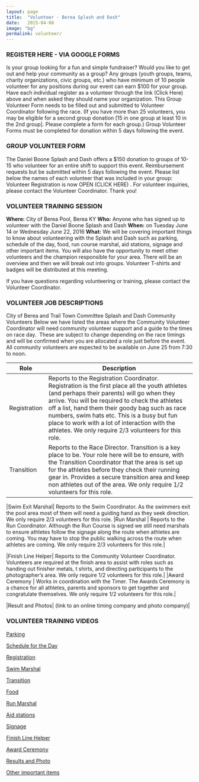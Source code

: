 ```yaml
---
layout: page
title:  "Volunteer - Berea Splash and Dash"
date:   2015-04-08
image: "bg"
permalink: volunteer/
---
```


### REGISTER HERE - VIA GOOGLE FORMS

Is your group looking for a fun and simple fundraiser? Would you like to get out and help your community as a group? Any groups (youth groups, teams, charity organizations, civic groups, etc.) who have minimum of 10 people volunteer for any positions during our event can earn $100 for your group. Have each individual register as a volunteer through the link (Click Here) above and when asked they should name your organization. This Group Volunteer Form needs to be filled out and submitted to Volunteer Coordinator following the race. (If you have more than 25 volunteers, you may be eligible for a second group donation [15 in one group at least 10 in the 2nd group]. Please complete a form for each group.) Group Volunteer Forms must be completed for donation within 5 days following the event.

### GROUP VOLUNTEER FORM

The Daniel Boone Splash and Dash offers a $150 donation to groups of 10-15 who volunteer for an entire shift to support this event. Reimbursement requests but be submitted within 5 days following the event. Please list below the names of each volunteer that was included in your group: Volunteer Registration is now OPEN (CLICK HERE) . For volunteer inquiries, please contact the Volunteer Coordinator. Thank you!

### VOLUNTEER TRAINING SESSION

**Where:** City of Berea Pool, Berea KY
**Who:** Anyone who has signed up to volunteer with the Daniel Boone Splash and Dash
**When:** on Tuesday June 14 or Wednesday June 22, 2016
**What:** We will be covering important things to know about volunteering with the Splash and Dash such as parking, schedule of the day, food, run course marshal, aid stations, signage and other important items. You will also have the opportunity to meet other volunteers and the champion responsible for your area. There will be an overview and then we will break out into groups. Volunteer T-shirts and badges will be distributed at this meeting.

If you have questions regarding volunteering or training, please contact the Volunteer Coordinator.

### VOLUNTEER JOB DESCRIPTIONS

City of Berea and Trail Town Committee Splash and Dash Community Volunteers
Below we have listed the areas where the Community Volunteer Coordinator will need community volunteer support and a guide to the times on race day.  These are subject to change depending on the race timings and will be confirmed when you are allocated a role just before the event. All community volunteers are expected to be available on June 25 from 7:30 to noon.

|Role 			      |    Description|
|-----------------|---------------| 						
|Registration     |	Reports to the Registration Coordinator. Registration is the first place all the youth athletes (and perhaps their parents) will go when they arrive. You will be required to check the athletes off a list, hand them their goody bag such as race numbers, swim hats etc. This is a busy but fun place to work with a lot of interaction with the athletes. We only require 2/3 volunteers for this role.|
|Transition       | 	Reports to the Race Director. Transition is a key place to be. Your role here will be to ensure, with the Transition Coordinator that the area is set up for the athletes before they check their running gear in. Provides a secure transition area and keep non athletes out of the area. We only require 1/2 volunteers for this role.|

|Swim Exit Marshal|	Reports to the Swim Coordinator. As the swimmers exit the pool area most of them will need a guiding hand as they seek direction. We only require 2/3 volunteers for this role.
|Run Marshal      |	Reports to the Run Coordinator. Although the Run Course is signed we still need marshals to ensure athletes follow the signage along the route when athletes are coming. You may have to stop the public walking across the route when athletes are coming. We only require 2/3 volunteers for this role.|

|Finish Line Helper|	Reports to the Community Volunteer Coordinator. Volunteers are required at the finish area to assist with roles such as handing out finisher metals, t shirts, and directing participants to the photographer’s area. We only require 1/2 volunteers for this role.|
|Award Ceremony   |	Works in coordination with the Timer.  The Awards Ceremony is a chance for all athletes, parents and sponsors to get together and congratulate themselves. We only require 1/2 volunteers for this role.|

|Result and Photos| (link to an online timing company and photo company)|

### VOLUNTEER TRAINING VIDEOS

[Parking](https://youtube.com)

[Schedule for the Day](https://youtube.com)

[Registration](https://youtube.com)

[Swim Marshal](https://youtube.com)

[Transition](https://youtube.com)

[Food](https://youtube.com)

[Run Marshal](https://youtube.com)

[Aid stations](https://youtube.com)

[Signage](https://youtube.com)

[Finish Line Helper](https://youtube.com)

[Award Ceremony](https://youtube.com)

[Results and Photo](https://youtube.com)

[Other important items](https://youtube.com)
